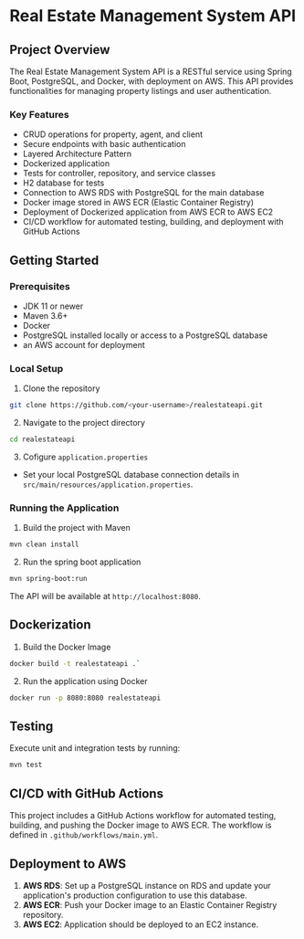 # Real Estate Management System API

## Project Overview

The Real Estate Management System API is a RESTful service using Spring Boot, PostgreSQL, and Docker, with deployment on AWS. This API provides functionalities for managing property listings and user authentication.

### Key Features

* CRUD operations for property, agent, and client
* Secure endpoints with basic authentication
* Layered Architecture Pattern
* Dockerized application
* Tests for controller, repository, and service classes
* H2 database for tests
* Connection to AWS RDS with PostgreSQL for the main database
* Docker image stored in AWS ECR (Elastic Container Registry)
* Deployment of Dockerized application from AWS ECR to AWS EC2
* CI/CD workflow for automated testing, building, and deployment with GitHub Actions

## Getting Started

### Prerequisites

* JDK 11 or newer
* Maven 3.6+
* Docker
* PostgreSQL installed locally or access to a PostgreSQL database
* an AWS account for deployment

### Local Setup

1. Clone the repository
```bash
git clone https://github.com/<your-username>/realestateapi.git
```
2. Navigate to the project directory
```bash
cd realestateapi
```
3. Cofigure `application.properties`
* Set your local PostgreSQL database connection details in `src/main/resources/application.properties`.

### Running the Application

1. Build the project with Maven
```bash
mvn clean install
```
2. Run the spring boot application
```bash
mvn spring-boot:run
```
The API will be available at `http://localhost:8080`.

## Dockerization

1. Build the Docker Image
```bash
docker build -t realestateapi .`
```
2. Run the application using Docker
```bash
docker run -p 8080:8080 realestateapi
```

## Testing

Execute unit and integration tests by running:
```bash
mvn test
```

## CI/CD with GitHub Actions

This project includes a GitHub Actions workflow for automated testing, building, and pushing the Docker image to AWS ECR. The workflow is defined in `.github/workflows/main.yml`.

## Deployment to AWS

1. **AWS RDS**: Set up a PostgreSQL instance on RDS and update your application's production configuration to use this database.
2. **AWS ECR**: Push your Docker image to an Elastic Container Registry repository.
3. **AWS EC2**: Application should be deployed to an EC2 instance.

